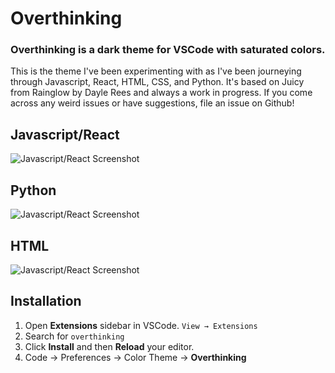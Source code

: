 # Overthinking
### Overthinking is a dark theme for VSCode with saturated colors.

This is the theme I've been experimenting with as I've been journeying through Javascript, React, HTML, CSS, and Python. It's based on Juicy from Rainglow by Dayle Rees and always a work in progress. If you come across any weird issues or have suggestions, file an issue on Github!

## Javascript/React

![Javascript/React Screenshot](https://raw.githubusercontent.com/scivarolo/overthinking-vscode-theme/master/images/react.png)

## Python

![Javascript/React Screenshot](https://raw.githubusercontent.com/scivarolo/overthinking-vscode-theme/master/images/python.png)

## HTML

![Javascript/React Screenshot](https://raw.githubusercontent.com/scivarolo/overthinking-vscode-theme/master/images/html.png)

## Installation

1. Open **Extensions** sidebar in VSCode. `View → Extensions`
2. Search for `overthinking`
3. Click **Install** and then **Reload** your editor.
4. Code → Preferences → Color Theme → **Overthinking**

